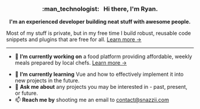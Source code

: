 <h3 align="center">:man_technologist: &nbsp; Hi there, I'm Ryan.</h3>
<p align="center"><strong>I'm an experienced developer building neat stuff with awesome people.</strong></p>
<p>Most of my stuff is private, but in my free time I build robust, reusable code snippets and plugins that are free for all.  <a href="https://www.snazzii.com">Learn more &rarr;</a></p>

___

- 🔭 **I’m currently working on** a food platform providing affordable, weekly meals prepared by local chefs.  [Learn more &rarr;](https://www.mealbrowse.com)</p>
- 🌱 **I’m currently learning** Vue and how to effectively implement it into new projects in the future.
- 💬 **Ask me about** any projects you may be interested in - past, present, or future.
- 📫 **Reach me by** shooting me an email to <contact@snazzii.com>
